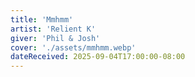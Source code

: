 ```yaml
---
title: 'Mmhmm'
artist: 'Relient K'
giver: 'Phil & Josh'
cover: './assets/mmhmm.webp'
dateReceived: 2025-09-04T17:00:00-08:00
---
```

